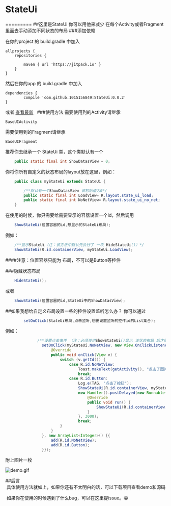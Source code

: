 # StateUi
=========
##这里是StateUi
你可以用他来减少 在每个Activity或者Fragment里面去手动添加不同状态的布局
###添加依赖

   在你的project 的 build.gradle 中加入
   
    allprojects {
		repositories {
			
			maven { url 'https://jitpack.io' }
		}
	}
  
  然后在你的app 的 build.gradle 中加入 
  
    dependencies {
	        compile 'com.github.1015156849:StateUi:0.0.2'
	}
  
  或者  [查看最新](https://jitpack.io/#1015156849/StateUi "点我，快点我")
  
###使用方法
需要使用到的Activity请继承

    BaseUIActivity
需要使用到的Fragment请继承 

    BaseUIFragment
	
推荐你去继承一个 StateUi 类，这个类默认有一个 

```java
	public static final int ShowDatasView = 0; 
```
	
你将你所有自定义的状态布局的layout放在这里，例如：

```java	
	public class myStateUi extends StateUi {

	    /**默认有一个ShowDatasView 该初始值为0*/
	    public static final int LoadView= R.layout.state_ui_load;
	    public static final int NoNetView= R.layout.state_ui_no_net;
	}
```
	
在使用的时候，你只需要给需要显示的容器设置一个id，然后调用 

```java
	ShowStateUi(位置容器的id,想显示的StateUi布局);
```
例如：	
```java
	/**显示StateUi（注：该方法中默认先执行了 一次 HideStateUi()）*/
	ShowStateUi(R.id.containerView, myStateUi.LoadView);
```
####注意：位置容器只能为 布局，不可以是Button等控件

###隐藏状态布局
```java
	HideStateUi();
```
或者
```java
	ShowStateUi(位置容器的id,StateUi中的ShowDatasView);
```
##如果我想给自定义布局设置一些的控件设置监听怎么办？
  你可以通过 
```java
		setOnClick(StateUi布局,点击监听,想要设置监听的控件id的List集合);
```
  例如：
```java	
	          /**设置点击事件 （注：必须使用ShowStateUi()显示 该状态布局 后才能对该布局上的控件设置监听）*/
                setOnClick(myStateUi.NoNetView, new View.OnClickListener() {
                    @Override
                    public void onClick(View v) {
                        switch (v.getId()) {
                            case R.id.NoNetView:
                                Toast.makeText(getActivity(), "点击了图片", Toast.LENGTH_SHORT).show();
                                break;
                            case R.id.Button:
                                Log.e(TAG, "点击了按钮");
                                ShowStateUi(R.id.containerView, myStateUi.LoadView);
                                new Handler().postDelayed(new Runnable() {
                                    @Override
                                    public void run() {
                                        ShowStateUi(R.id.containerView, myStateUi.NoNetView);
                                    }
                                }, 3000);
                                break;
                        }
                    }
                }, new ArrayList<Integer>() {{
                    add(R.id.NoNetView);
                    add(R.id.Button);
                }});
```		
附上图片一枚

![demo.gif](https://raw.githubusercontent.com/1015156849/StateUi/master/demo.gif)

##后言<br>
  具体使用方法就如上，如果你还有不太明白的话，可以下载项目查看demo和源码
  
  如果你在使用的时候遇到了什么bug，可以在这里提issue。😁
  
  

